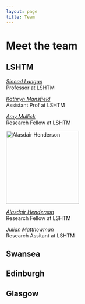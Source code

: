 ```yaml
---
layout: page
title: Team
---
```

# Meet the team

## LSHTM 

[*Sinead Langan*](https://www.lshtm.ac.uk/aboutus/people/langan.sinead)  
Professor at LSHTM

[*Kathryn Mansfield*](https://www.lshtm.ac.uk/aboutus/people/mansfield.kathryn)  
Assistant Prof at LSHTM

[*Amy Mullick*](https://www.lshtm.ac.uk/aboutus/people/mulick.amy)  
Research Fellow at LSHTM

<img src="https://raw.githubusercontent.com/a-henderson91/lshtm-multimorbidity/main/img/ali.png" alt="Alasdair Henderson" height="200" />  

[*Alasdair Henderson*](https://www.lshtm.ac.uk/aboutus/people/henderson.alasdair)  
Research Fellow at LSHTM  

*Julian Matthewman*  
Research Assitant at LSHTM  

## Swansea

## Edinburgh

## Glasgow
